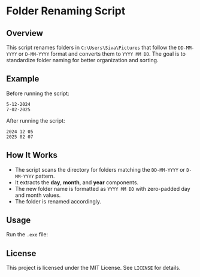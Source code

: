 # Folder Renaming Script

## Overview
This script renames folders in `C:\Users\Siva\Pictures` that follow the `DD-MM-YYYY` or `D-MM-YYYY` format and converts them to `YYYY MM DD`.
The goal is to standardize folder naming for better organization and sorting.

## Example
Before running the script:
```
5-12-2024
7-02-2025
```
After running the script:
```
2024 12 05
2025 02 07
```

## How It Works
- The script scans the directory for folders matching the `DD-MM-YYYY` or `D-MM-YYYY` pattern.
- It extracts the **day**, **month**, and **year** components.
- The new folder name is formatted as `YYYY MM DD` with zero-padded day and month values.
- The folder is renamed accordingly.

## Usage
Run the `.exe` file:

## License
This project is licensed under the MIT License. See `LICENSE` for details.
